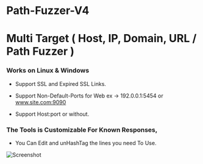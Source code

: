 # Path-Fuzzer-V4
# Multi Target ( Host, IP, Domain, URL / Path Fuzzer )
### Works on Linux & Windows 

 - Support SSL and Expired SSL Links.

 - Support Non-Default-Ports for Web ex -> 192.0.0.1:5454 or www.site.com:9090

 - Support Host:port or without.

### The Tools is Customizable For Known Responses,
  - You Can Edit and unHashTag the lines you need To Use. 



![Screenshot](screenshotv4.JPG?raw=true)
